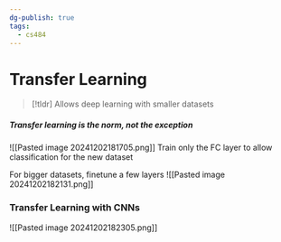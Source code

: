 ```yaml
---
dg-publish: true
tags:
  - cs484
---
```

# Transfer Learning
> [!tldr]
> Allows deep learning with smaller datasets

##### Transfer learning is the norm, not the exception

![[Pasted image 20241202181705.png]]
Train only the FC layer to allow classification for the new dataset

For bigger datasets, finetune a few layers
![[Pasted image 20241202182131.png]]

### Transfer Learning with CNNs
![[Pasted image 20241202182305.png]]
